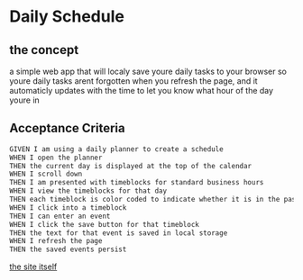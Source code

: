 # Daily Schedule

## the concept

a simple web app that will localy save youre daily tasks to your browser so youre daily tasks arent forgotten when you refresh the page, 
and it automaticly updates with the time to let you know what hour of the day youre in

## Acceptance Criteria

```md
GIVEN I am using a daily planner to create a schedule
WHEN I open the planner
THEN the current day is displayed at the top of the calendar
WHEN I scroll down
THEN I am presented with timeblocks for standard business hours
WHEN I view the timeblocks for that day
THEN each timeblock is color coded to indicate whether it is in the past, present, or future
WHEN I click into a timeblock
THEN I can enter an event
WHEN I click the save button for that timeblock
THEN the text for that event is saved in local storage
WHEN I refresh the page
THEN the saved events persist
```

[the site itself](https://grey-pearson.github.io/w5-daily-scedule/)